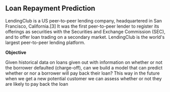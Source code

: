 ## Loan Repayment Prediction
LendingClub is a US peer-to-peer lending company, headquartered in San Francisco, California.[3] It was the first peer-to-peer lender to register its offerings as securities with the Securities and Exchange Commission (SEC), and to offer loan trading on a secondary market. LendingClub is the world's largest peer-to-peer lending platform.

**Objective**

Given historical data on loans given out with information on whether or not the borrower defaulted (charge-off), can we build a model that can predict whether or nor a borrower will pay back their loan? This way in the future when we get a new potential customer we can assess whether or not they are likely to pay back the loan
